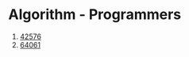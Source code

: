 # Algorithm - Programmers

1. [42576](https://programmers.co.kr/learn/courses/30/lessons/42576)
2. [64061](https://programmers.co.kr/learn/courses/30/lessons/64061)
